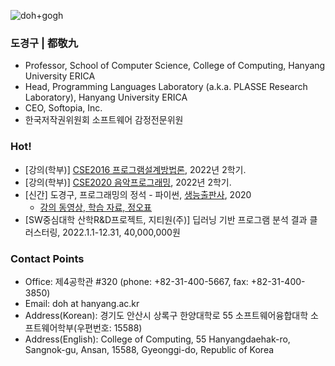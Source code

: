 ![doh+gogh](https://i.imgur.com/TaYtePI.png)

### 도경구 | 都敬九

- Professor, School of Computer Science, College of Computing, Hanyang University ERICA
- Head, Programming Languages Laboratory (a.k.a. PLASSE Research Laboratory), Hanyang University ERICA
- CEO, Softopia, Inc.
- 한국저작권위원회 소프트웨어 감정전문위원

### Hot!

- [강의(학부)] [CSE2016 프로그램설계방법론](https://doggzone.github.io/cse2016/), 2022년 2학기.
- [강의(학부)] [CSE2020 음악프로그래밍](https://doggzone.github.io/cse2020/), 2022년 2학기.
- [신간] 도경구, 프로그래밍의 정석 - 파이썬, [생능출판사](https://www.booksr.co.kr/), 2020
  - [강의 동영상, 학습 자료, 정오표](https://doggzone.github.io/pppython/)
- [SW중심대학 산학R&D프로젝트, 지티원(주)] 딥러닝 기반 프로그램 분석 결과 클러스터링, 2022.1.1-12.31, 40,000,000원


### Contact Points
- Office: 제4공학관 #320 (phone: +82-31-400-5667, fax: +82-31-400-3850)
- Email: doh at hanyang.ac.kr
- Address(Korean): 경기도 안산시 상록구 한양대학로 55 소프트웨어융합대학 소프트웨어학부(우편번호: 15588)
- Address(English): College of Computing, 55 Hanyangdaehak-ro, Sangnok-gu, Ansan, 15588, Gyeonggi-do, Republic of Korea
